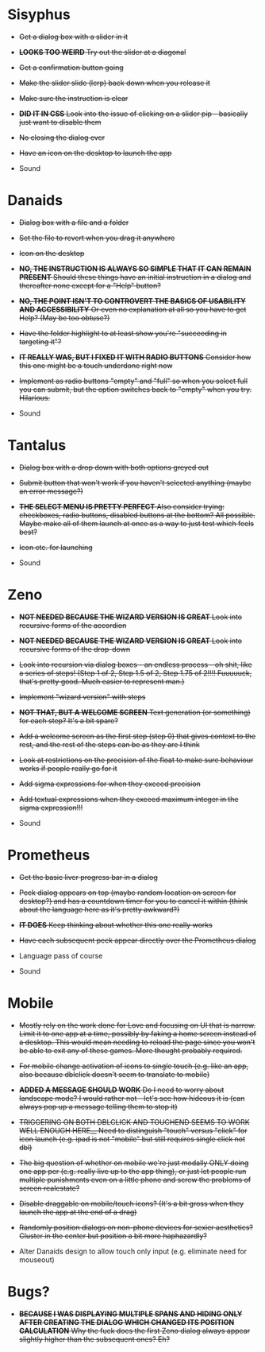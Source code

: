 # Sisyphus

- ~~Get a dialog box with a slider in it~~
- ~~__LOOKS TOO WEIRD__ Try out the slider at a diagonal~~
- ~~Get a confirmation button going~~
- ~~Make the slider slide (lerp) back down when you release it~~
- ~~Make sure the instruction is clear~~
- ~~__DID IT IN CSS__ Look into the issue of clicking on a slider pip - basically just want to disable them~~
- ~~No closing the dialog ever~~
- ~~Have an icon on the desktop to launch the app~~

- Sound

# Danaids

- ~~Dialog box with a file and a folder~~
- ~~Set the file to revert when you drag it anywhere~~
- ~~Icon on the desktop~~
- ~~__NO, THE INSTRUCTION IS ALWAYS SO SIMPLE THAT IT CAN REMAIN PRESENT__ Should these things have an initial instruction in a dialog and thereafter none except for a "Help" button?~~
- ~~__NO, THE POINT ISN'T TO CONTROVERT THE BASICS OF USABILITY AND ACCESSIBILITY__ Or even no explanation at all so you have to get Help? (May be too obtuse?)~~
- ~~Have the folder highlight to at least show you're "succeeding in targeting it"?~~
- ~~__IT REALLY WAS, BUT I FIXED IT WITH RADIO BUTTONS__ Consider how this one might be a touch underdone right now~~
- ~~Implement as radio buttons "empty" and "full" so when you select full you can submit, but the option switches back to "empty" when you try. Hilarious.~~

- Sound

# Tantalus

- ~~Dialog box with a drop down with both options greyed out~~
- ~~Submit button that won't work if you haven't selected anything (maybe an error message?)~~
- ~~__THE SELECT MENU IS PRETTY PERFECT__ Also consider trying: checkboxes, radio buttons, disabled buttons at the bottom? All possible. Maybe make all of them launch at once as a way to just test which feels best?~~
- ~~Icon etc. for launching~~

- Sound

# Zeno

- ~~__NOT NEEDED BECAUSE THE WIZARD VERSION IS GREAT__ Look into recursive forms of the accordion~~
- ~~__NOT NEEDED BECAUSE THE WIZARD VERSION IS GREAT__ Look into recursive forms of the drop-down~~
- ~~Look into recursion via dialog boxes - an endless process - oh shit, like a series of steps! (Step 1 of 2, Step 1.5 of 2, Step 1.75 of 2!!!! Fuuuuuck, that's pretty good. Much easier to represent man.)~~
- ~~Implement "wizard version" with steps~~
- ~~__NOT THAT, BUT A WELCOME SCREEN__ Text generation (or something) for each step? It's a bit spare?~~
- ~~Add a welcome screen as the first step (step 0) that gives context to the rest, and the rest of the steps can be as they are I think~~
- ~~Look at restrictions on the precision of the float to make sure behaviour works if people really go for it~~
- ~~Add sigma expressions for when they exceed precision~~
- ~~Add textual expressions when they exceed maximum integer in the sigma expression!!!~~

- Sound

# Prometheus

- ~~Get the basic liver progress bar in a dialog~~
- ~~Peck dialog appears on top (maybe random location on screen for desktop?) and has a countdown timer for you to cancel it within (think about the language here as it's pretty awkward?)~~
- ~~__IT DOES__ Keep thinking about whether this one really works~~
- ~~Have each subsequent peck appear directly over the Prometheus dialog~~

- Language pass of course
- Sound

# Mobile

- ~~Mostly rely on the work done for Love and focusing on UI that is narrow. Limit it to one app at a time, possibly by faking a home screen instead of a desktop. This would mean needing to reload the page since you won't be able to exit any of these games. More thought probably required.~~
- ~~For mobile change activation of icons to single touch (e.g. like an app, also because dblclick doesn't seem to translate to mobile)~~
- ~~__ADDED A MESSAGE SHOULD WORK__ Do I need to worry about landscape mode? I would rather not - let's see how hideous it is (can always pop up a message telling them to stop it)~~
- ~~TRIGGERING ON BOTH DBLCLICK AND TOUCHEND SEEMS TO WORK WELL ENOUGH HERE__ Need to distinguish "touch" versus "click" for icon launch (e.g. ipad is not "mobile" but still requires single click not dbl)~~
- ~~The big question of whether on mobile we're just modally ONLY doing one app per (e.g. really live up to the app thing), or just let people run multiple punishments even on a little phone and screw the problems of screen realestate?~~
- ~~Disable draggable on mobile/touch icons? (It's a bit gross when they launch the app at the end of a drag)~~
- ~~Randomly position dialogs on non-phone devices for sexier aesthetics? Cluster in the center but position a bit more haphazardly?~~

- Alter Danaids design to allow touch only input (e.g. eliminate need for mouseout)


# Bugs?

-  ~~__BECAUSE I WAS DISPLAYING MULTIPLE SPANS AND HIDING ONLY AFTER CREATING THE DIALOG WHICH CHANGED ITS POSITION CALCULATION__ Why the fuck does the first Zeno dialog always appear slightly higher than the subsequent ones? Eh?~~
